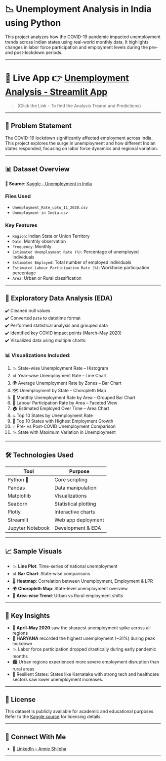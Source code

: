 # 📉 Unemployment Analysis in India using Python

This project analyzes how the COVID-19 pandemic impacted unemployment trends across Indian states using real-world monthly data. It highlights changes in labor force participation and employment levels during the pre- and post-lockdown periods.

---
# 🔗 **Live App**   👉 [Unemployment Analysis - Streamlit App](https://oibsiptaskno2-qdd6dgafirvvjn67fqde8d.streamlit.app/)
> (Click the Link - To find the Analysis Treand and Predictions)

---

## 📌 Problem Statement

The COVID-19 lockdown significantly affected employment across India. This project explores the surge in unemployment and how different Indian states responded, focusing on labor force dynamics and regional variation.

---

## 📊 Dataset Overview

**📂 Source**: [Kaggle - Unemployment in India](https://www.kaggle.com/datasets/gokulrajkmv/unemployment-in-india/data)

### Files Used
- `Unemployment_Rate_upto_11_2020.csv`
- `Unemployment in India.csv`

### Key Features
- `Region`: Indian State or Union Territory  
- `Date`: Monthly observation  
- `Frequency`: Monthly  
- `Estimated Unemployment Rate (%)`: Percentage of unemployed individuals  
- `Estimated Employed`: Total number of employed individuals  
- `Estimated Labour Participation Rate (%)`: Workforce participation percentage  
- `Area`: Urban or Rural classification  

---

## 🧪 Exploratory Data Analysis (EDA)

✔️ Cleaned null values  
✔️ Converted `Date` to datetime format  
✔️ Performed statistical analysis and grouped data  
✔️ Identified key COVID impact points (March–May 2020)  
✔️ Visualized data using multiple charts:

### 📊 Visualizations Included:
1. 📉 State-wise Unemployment Rate – Histogram  
2. 📊 Year-wise Unemployment Rate – Line Chart  
3. 🌍 Average Unemployment Rate by Zones – Bar Chart  
4. 🗺️ Unemployment by State – Choropleth Map  
5. 📅 Monthly Unemployment Rate by Area – Grouped Bar Chart  
6. 👷 Labour Participation Rate by Area – Faceted View  
7. 🏠 Estimated Employed Over Time – Area Chart  
8. 🔝 Top 10 States by Unemployment Rate  
9. 🚀 Top 10 States with Highest Employment Growth  
10. 💡 Pre- vs Post-COVID Unemployment Comparison  
11. 📉 State with Maximum Variation in Unemployment

---

## 🛠 Technologies Used

| Tool            | Purpose                          |
|-----------------|----------------------------------|
| Python 🐍       | Core scripting                   |
| Pandas          | Data manipulation                |
| Matplotlib      | Visualizations                   |
| Seaborn         | Statistical plotting             |
| Plotly          | Interactive charts               |
| Streamlit       | Web app deployment               |
| Jupyter Notebook| Development & EDA                |

---

## 📈 Sample Visuals

- 📉 **Line Plot**: Time-series of national unemployment  
- 📊 **Bar Chart**: State-wise comparisons  
- 🌡️ **Heatmap**: Correlation between Unemployment, Employment & LPR  
- 🌍 **Choropleth Map**: State-level unemployment overview  
- 🧭 **Area-wise Trend**: Urban vs Rural employment shifts  

---

## 🧠 Key Insights

- 🚨 **April–May 2020** saw the sharpest unemployment spike across all regions  
- 📍 **HARYANA** recorded the highest unemployment (~31%) during peak lockdown  
- 📉 Labor force participation dropped drastically during early pandemic months  
- 🏙️ Urban regions experienced more severe employment disruption than rural areas
- 💪 Resilient States: States like Karnataka with strong tech and healthcare sectors saw lower unemployment increases.
---

## 📜 License

This dataset is publicly available for academic and educational purposes. Refer to the [Kaggle source](https://www.kaggle.com/datasets/gokulrajkmv/unemployment-in-india/data) for licensing details.

---

## 🤝 Connect With Me

- 💼 [LinkedIn – Annie Shilpha](https://www.linkedin.com/in/annieshilpha)

---


